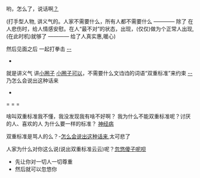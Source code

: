
哟，怎么了，说话啊[？](#我就先装装糊涂，人家不讨厌这样。让人不讨厌最重要)

(打手型人物, 讲义气的。人家不需要什么，所有人都不需要什么 ———— 除了 在人悲伤时，给人情感安慰。在人“最不对”的状态，出现，(仅仅)做为个正常人出现,(在此时机)就够了 ———— 给了人真实惠,暖心)

然后见面之后 一起打拳击 [--](https://youtu.be/k3_QFRMCV4c?t=33m15s)

-

就是讲义气 讲[小圈子](https://github.com/7900ms/000nottheater_deserted_systemlibrary/blob/master/supplementary/term-躲避后-侦探游记.md) [小圈子可以](https://github.com/7900ms/000nottheater_deserted_systemlibrary/blob/master/supplementary/chain-何以融入何处融入.md)，不需要什么文诌诌的词语“双重标准”来约束 [--](https://www.douban.com/group/topic/86244785/#G-谢斌-欢乐颂) 乃怎么会说出这种话来

-

= = =

啥叫双重标准我不懂，我没发现我有啥不好啊？
我为什么不能双重标准呢？讨厌的人、喜欢的人 为什么要一样的标准？ [神经病](https://github.com/7900ms/000nottheater_deserted_systemlibrary/blob/master/supplementary/chain-对文诌诌的词.md)

双重标准是骂人的么？-[怎么会说出这种话来](https://github.com/7900ms/000nottheater_deserted_systemlibrary/blob/master/supplementary/term-聊儿-怎么会说出这种话来.md),太可悲了

人家为什么对你这么说(说出双重标准云云)呢？[忽悠傻子呢呗](https://github.com/7900ms/000nottheater_deserted_systemlibrary/blob/master/supplementary/slang-FUD.md)
- 先让你对一切人一切尊重
- 然后就可以忽悠你
